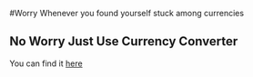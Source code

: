 #Worry Whenever you found yourself stuck among currencies
## No Worry Just Use Currency Converter
You can find it [here](https://muhammadusaid.github.io/currencyconverter)